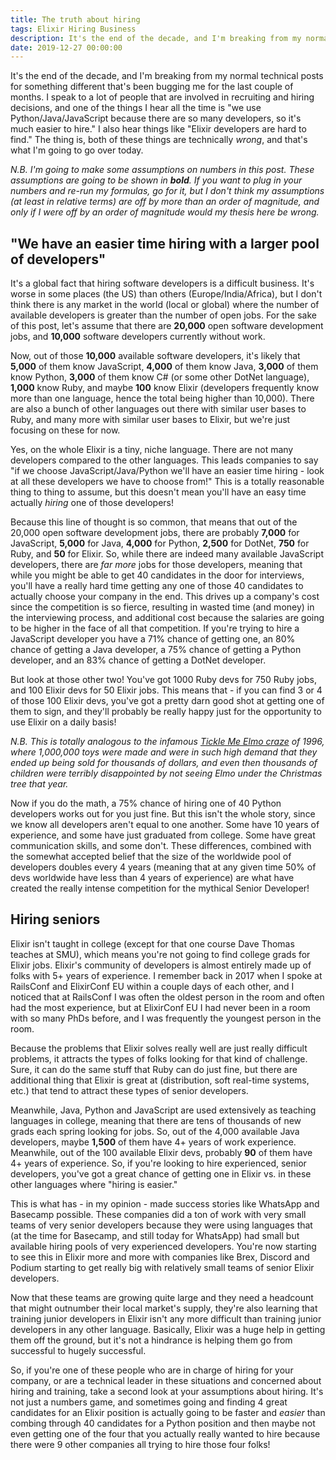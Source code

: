 ```yaml
---
title: The truth about hiring
tags: Elixir Hiring Business
description: It's the end of the decade, and I'm breaking from my normal technical posts for something different that's been bugging me for the last couple of months. 
date: 2019-12-27 00:00:00
---
```


It's the end of the decade, and I'm breaking from my normal technical posts for
something different that's been bugging me for the last couple of months. I
speak to a lot of people that are involved in recruiting and hiring decisions,
and one of the things I hear all the time is "we use Python/Java/JavaScript
because there are so many developers, so it's much easier to hire." I also hear
things like "Elixir developers are hard to find." The thing is, both of these
things are technically _wrong_, and that's what I'm going to go over today.

_N.B. I'm going to make some assumptions on numbers in this post. These
assumptions are going to be shown in **bold**. If you want to plug in your
numbers and re-run my formulas, go for it, but I don't think my assumptions (at
least in relative terms) are off by more than an order of magnitude, and only if
I were off by an order of magnitude would my thesis here be wrong._

## "We have an easier time hiring with a larger pool of developers"

It's a global fact that hiring software developers is a difficult business. It's
worse in some places (the US) than others (Europe/India/Africa), but I don't
think there is any market in the world (local or global) where the number of
available developers is greater than the number of open jobs. For the sake of
this post, let's assume that there are **20,000** open software development
jobs, and **10,000** software developers currently without work.

Now, out of those **10,000** available software developers, it's likely that
**5,000** of them know JavaScript, **4,000** of them know Java, **3,000** of
them know Python, **3,000** of them know C# (or some other DotNet language),
**1,000** know Ruby, and maybe **100** know Elixir (developers frequently know
more than one language, hence the total being higher than 10,000). There are
also a bunch of other languages out there with similar user bases to Ruby, and
many more with similar user bases to Elixir, but we're just focusing on these
for now.

Yes, on the whole Elixir is a tiny, niche language. There are not many
developers compared to the other languages. This leads companies to say "if we
choose JavaScript/Java/Python we'll have an easier time hiring - look at all
these developers we have to choose from!" This is a totally reasonable thing to
thing to assume, but this doesn't mean you'll have an easy time actually
_hiring_ one of those developers!

Because this line of thought is so common, that means that out of the 20,000
open software development jobs, there are probably **7,000** for JavaScript,
**5,000** for Java, **4,000** for Python, **2,500** for DotNet, **750** for
Ruby, and **50** for Elixir. So, while there are indeed many available
JavaScript developers, there are _far more_ jobs for those developers, meaning
that while you might be able to get 40 candidates in the door for interviews,
you'll have a really hard time getting any one of those 40 candidates to
actually choose your company in the end. This drives up a company's cost since
the competition is so fierce, resulting in wasted time (and money) in the
interviewing process, and additional cost because the salaries are going to be
higher in the face of all that competition. If you're trying to hire a
JavaScript developer you have a 71% chance of getting one, an 80% chance of
getting a Java developer, a 75% chance of getting a Python developer, and an 83%
chance of getting a DotNet developer.

But look at those other two! You've got 1000 Ruby devs for 750 Ruby jobs, and
100 Elixir devs for 50 Elixir jobs. This means that - if you can find 3 or 4 of
those 100 Elixir devs, you've got a pretty darn good shot at getting one of them
to sign, and they'll probably be really happy just for the opportunity to use
Elixir on a daily basis!

_N.B. This is totally analogous to the infamous [Tickle Me Elmo craze](https://en.wikipedia.org/wiki/Tickle_Me_Elmo#1996_Elmo_craze) of 1996,
where 1,000,000 toys were made and were in such high demand that they ended up
being sold for thousands of dollars, and even then thousands of children were
terribly disappointed by not seeing Elmo under the Christmas tree that year._

Now if you do the math, a 75% chance of hiring one of 40 Python developers works
out for you just fine. But this isn't the whole story, since we know all
developers aren't equal to one another. Some have 10 years of experience, and
some have just graduated from college. Some have great communication skills, and
some don't. These differences, combined with the somewhat accepted belief that
the size of the worldwide pool of developers doubles every 4 years (meaning that
at any given time 50% of devs worldwide have less than 4 years of experience)
are what have created the really intense competition for the mythical Senior
Developer!

## Hiring seniors

Elixir isn't taught in college (except for that one course Dave Thomas teaches
at SMU), which means you're not going to find college grads for Elixir jobs.
Elixir's community of developers is almost entirely made up of folks with 5+
years of experience. I remember back in 2017 when I spoke at RailsConf and
ElixirConf EU within a couple days of each other, and I noticed that at
RailsConf I was often the oldest person in the room and often had the most
experience, but at ElixirConf EU I had never been in a room with so many PhDs
before, and I was frequently the youngest person in the room.

Because the problems that Elixir solves really well are just really difficult
problems, it attracts the types of folks looking for that kind of challenge.
Sure, it can do the same stuff that Ruby can do just fine, but there are
additional thing that Elixir is great at (distribution, soft real-time systems,
etc.) that tend to attract these types of senior developers.

Meanwhile, Java, Python and JavaScript are used extensively as teaching
languages in college, meaning that there are tens of thousands of new grads each
spring looking for jobs. So, out of the 4,000 available Java developers, maybe
**1,500** of them have 4+ years of work experience. Meanwhile, out of the 100
available Elixir devs, probably **90** of them have 4+ years of experience. So,
if you're looking to hire experienced, senior developers, you've got a great
chance of getting one in Elixir vs. in these other languages where "hiring is
easier."

This is what has - in my opinion - made success stories like WhatsApp and
Basecamp possible. These companies did a ton of work with very small teams of
very senior developers because they were using languages that (at the time for
Basecamp, and still today for WhatsApp) had small but available hiring pools of
very experienced developers. You're now starting to see this in Elixir more and
more with companies like Brex, Discord and Podium starting to get really big
with relatively small teams of senior Elixir developers.

Now that these teams are growing quite large and they need a headcount that
might outnumber their local market's supply, they're also learning that
training junior developers in Elixir isn't any more difficult than training
junior developers in any other language. Basically, Elixir was a huge help in
getting them off the ground, but it's not a hindrance is helping them go from
successful to hugely successful.

So, if you're one of these people who are in charge of hiring for your company,
or are a technical leader in these situations and concerned about hiring and
training, take a second look at your assumptions about hiring. It's not just a
numbers game, and sometimes going and finding 4 great candidates for an Elixir
position is actually going to be faster and _easier_ than combing through 40
candidates for a Python position and then maybe not even getting one of the
four that you actually really wanted to hire because there were 9 other
companies all trying to hire those four folks!

